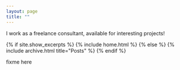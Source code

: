 ```yaml
---
layout: page
title: ""
---
```


I work as a freelance consultant, available for interesting projects!

{% if site.show_excerpts %}
  {% include home.html %}
{% else %}
  {% include archive.html title="Posts" %}
{% endif %}

fixme here

